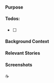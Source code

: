 #### Purpose

#### Todos:
- [ ] 

#### Background Context

#### Relevant Stories

#### Screenshots

:coffee:
